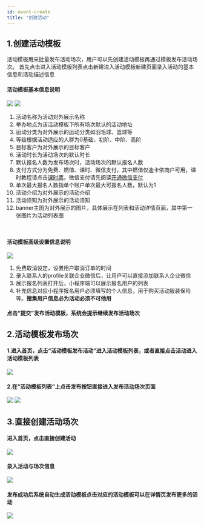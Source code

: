 ```yaml
---
id: event-create
title: "创建活动"
---
```

## 1.创建活动模板
活动模板用来批量发布活动场次，用户可以先创建活动模板再通过模板发布活动场次。
首先点击进入活动模板列表点击新建进入活动模板新建页面录入活动的基本信息和活动描述信息

#### 活动模板基本信息说明

<img src="/img/event/createEvent1_1.png" className="normalImg"/>
<img src="/img/event/createEvent1_2.png" className="normalImg"/>

1.  活动名称为活动对外展示名称
2. 举办地点为该活动模板下所有场次默认的活动地址
3. 运动分类为对外展示的运动分类如羽毛球、篮球等
4. 等级根据活动适应的人群为0基础、初阶、中阶、高阶
5. 目标客户为对外展示的目标客户
6. 活动时长为活动场次的默认时长
7. 默认报名人数为发布场次时，活动场次的默认报名人数
8. 支付方式分为免费、燃值、课时、微信支付，其中燃值仅迪卡侬商户可用，课时教程请点击[课时票](/docs/ticket/ticket-create)，微信支付请先阅读[开通微信支付](/docs/event/event-pay)
9. 单次最大报名人数指单个账户单次最大可报名人数，默认为1
10. 活动介绍为对外展示的活动介绍
11. 活动须知为对外展示的活动须知
12. banner主图为对外展示的图片，具体展示在列表和活动详情页面，其中第一张图片为活动列表图


<br/>

#### 活动模板高级设置信息说明
<img src="/img/event/createEvent1_3.png" className="normalImg"/>

1. 免费取消设定，设置用户取消订单的时间
2. 录入联系人的profile关联企业微信后，让用户可以直接添加联系人企业微信
3. 展示报名列表打开后，小程序端可以展示报名用户的列表
4. 补充信息对应小程序报名用户必须填写的个人信息，用于购买活动服装保险等。**搜集用户信息必为活动必须不可他用**

#### 点击“提交”发布活动模板，系统会提示继续发布活动场次


## 2.活动模板发布场次

#### 1.进入首页，点击“活动模板发布活动”进入活动模板列表，或者直接点击活动进入活动模板列表
<img src="/img/event/createEvent2_1.png" className="normalImg"/>

#### 2.在“活动模板列表”上点击发布按钮直接进入发布活动场次页面
<img src="/img/event/createEvent2_2.png" className="normalImg"/>
<img src="/img/event/createEvent2_3.png" className="normalImg"/>


## 3.直接创建活动场次
#### 进入首页，点击直接创建活动
<img src="/img/event/createEvent3_1.png" className="normalImg"/>

#### 录入活动与场次信息
<img src="/img/event/createEvent3_2.png" className="normalImg"/>

#### 发布成功后系统自动生成活动模板点击对应的活动模板可以在详情页发布更多的活动
<img src="/img/event/createEvent3_3.png" className="normalImg"/>